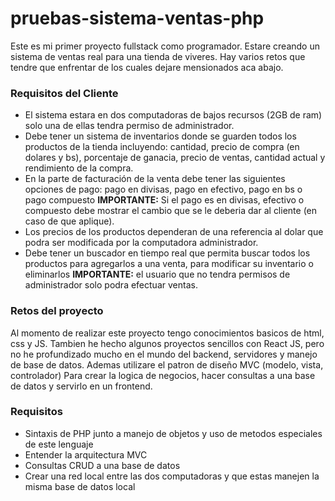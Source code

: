 # pruebas-sistema-ventas-php
Este es mi primer proyecto fullstack como programador. Estare creando un sistema de ventas real para una tienda de viveres. Hay varios retos que tendre que enfrentar de los cuales dejare mensionados aca abajo.

### Requisitos del Cliente
- El sistema estara en dos computadoras de bajos recursos (2GB de ram) solo una de ellas tendra permiso de administrador.
- Debe tener un sistema de inventarios donde se guarden todos los productos de la tienda incluyendo: cantidad, precio de compra (en dolares y bs), porcentaje de ganacia, precio de ventas, cantidad actual y rendimiento de la compra.
- En la parte de facturación de la venta debe tener las siguientes opciones de pago: pago en divisas, pago en efectivo, pago en bs o pago compuesto **IMPORTANTE:** Si el pago es en divisas, efectivo o compuesto debe mostrar el cambio que se le deberia dar al cliente (en caso de que aplique).
- Los precios de los productos dependeran de una referencia al dolar que podra ser modificada por la computadora administrador.
- Debe tener un buscador en tiempo real que permita buscar todos los productos para agregarlos a una venta, para modificar su inventario o eliminarlos **IMPORTANTE:** el usuario que no tendra permisos de administrador solo podra efectuar ventas.


### Retos del proyecto
Al momento de realizar este proyecto tengo conocimientos basicos de html, css y JS. Tambien he hecho algunos proyectos sencillos con React JS, pero no he profundizado mucho en el mundo del backend, servidores y manejo de base de datos. Ademas utilizare el patron de diseño MVC (modelo, vista, controlador) Para crear la logica de negocios, hacer consultas a una base de datos y servirlo en un frontend.

### Requisitos

- Sintaxis de PHP junto a manejo de objetos y uso de metodos especiales de este lenguaje
- Entender la arquitectura MVC
- Consultas CRUD a una base de datos
- Crear una red local entre las dos computadoras y que estas manejen la misma base de datos local
